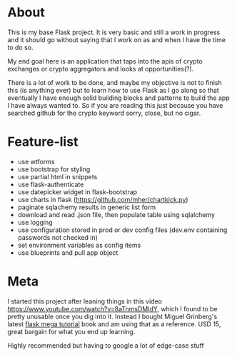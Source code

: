 # About
This is my base Flask project. It is very basic and still a work in progress and it should go without saying that I work on as and when I have the time to do so. 

My end goal here is an application that taps into the apis of crypto exchanges or crypto aggregators and looks at opportunities(?).

There is a lot of work to be done, and maybe my objective is not to finish this (is anything ever) but to learn how to use Flask as I go along so that eventually I have enough solid building blocks and patterns to build the app I have always wanted to. So if you are reading this just because you have searched github for the crypto keyword sorry, close, but no cigar.

# Feature-list
+ use wtforms
+ use bootstrap for styling
+ use partial html in snippets
+ use flask-authenticate
+ use datepicker widget in flask-bootstrap
+ use charts in flask (https://github.com/mher/chartkick.py)
+ paginate sqlachemy results in generic list form
+ download and read .json file, then populate table using sqlalchemy
+ use logging
+ use configuration stored in prod or dev config files (dev.env containing passwords not checked in)
+ set environment variables as config items
+ use blueprints and pull app object

# Meta
I started this project after leaning things in this video https://www.youtube.com/watch?v=8aTnmsDMldY, which I found to be pretty unusable once you dig into it. Instead I bought Miguel Grinberg's latest [flask mega tutorial](https://learn.miguelgrinberg.com/) book and am using that as a reference. USD 15, great bargain for what you end up learning. 

Highly recommended but having to google a lot of edge-case stuff

